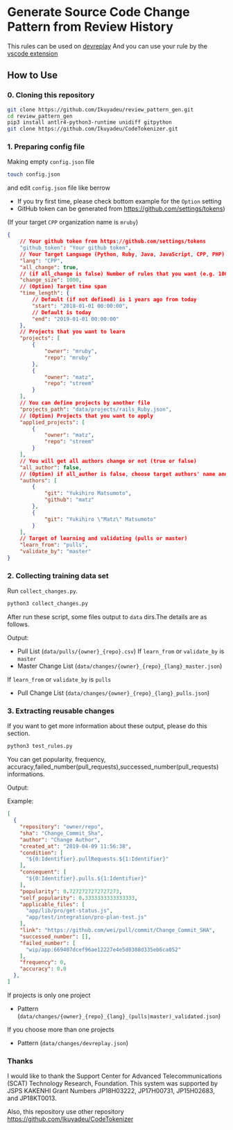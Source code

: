 # Generate Source Code Change Pattern from Review History

This rules can be used on [devreplay](https://www.npmjs.com/package/devreplay)
And you can use your rule by the [vscode extension](https://marketplace.visualstudio.com/items?itemName=Ikuyadeu.devreplay)

## How to Use

### 0. Cloning this repository

```sh
git clone https://github.com/Ikuyadeu/review_pattern_gen.git
cd review_pattern_gen
pip3 install antlr4-python3-runtime unidiff gitpython
git clone https://github.com/Ikuyadeu/CodeTokenizer.git
```

### 1. Preparing config file

Making empty `config.json` file

```sh
touch config.json
```

and edit `config.json` file like berrow

* If you try first time, please check bottom example for the `Option` setting
* GitHub token can be generated from https://github.com/settings/tokens)

(If your target `CPP` organization name is `mruby`)
```json
{
    // Your github token from https://github.com/settings/tokens
    "github_token": "Your github token",
    // Your Target Language (Python, Ruby, Java, JavaScript, CPP, PHP)
    "lang": "CPP",
    "all_change": true,
    // (if all_change is false) Number of rules that you want (e.g. 100)
    "change_size": 1000,
    // (Option) Target time span
    "time_length": {
        // Default (if not defined) is 1 years ago from today
        "start": "2018-01-01 00:00:00",
        // Default is today
        "end": "2019-01-01 00:00:00"
    },
    // Projects that you want to learn
    "projects": [
        {
            "owner": "mruby",
            "repo": "mruby"
        },
        {
            "owner": "matz",
            "repo": "streem"
        }
    ],
    // You can define projects by another file
    "projects_path": "data/projects/rails_Ruby.json",
    // (Option) Projects that you want to apply
    "applied_projects": [
        {
            "owner": "matz",
            "repo": "streem"
        }
    ],
    // You will get all authors change or not (true or false)
    "all_author": false,
    // (Option) if all_author is false, choose target authors' name and github id
    "authors": [
        {
            "git": "Yukihiro Matsumoto",
            "github": "matz"
        },
        {
            "git": "Yukihiro \"Matz\" Matsumoto"
        }
    ],
    // Target of learning and validating (pulls or master)
    "learn_from": "pulls",
    "validate_by": "master"
}
```

### 2. Collecting training data set

Run `collect_changes.py`.

```sh
python3 collect_changes.py
```

After run these script, some files output to `data` dirs.The details are as follows.

Output:
* Pull List (`data/pulls/{owner}_{repo}.csv`)
If `learn_from` or `validate_by` is `master`
* Master Change List (`data/changes/{owner}_{repo}_{lang}_master.json`)

If `learn_from` or `validate_by` is `pulls`
* Pull Change List (`data/changes/{owner}_{repo}_{lang}_pulls.json`)


### 3. Extracting reusable changes

If you want to get more information about these output, please do this section.
```sh
python3 test_rules.py
```
You can get popularity, frequency, accuracy,failed_number(pull_requests),successed_number(pull_requests) informations.


Output:

Example:

```json
[  
  {
    "repository": "owner/repo",
    "sha": "Change_Commit_Sha",
    "author": "Change Author",
    "created_at": "2019-04-09 11:56:38",
    "condition": [
      "${0:Identifier}.pullRequests.${1:Identifier}"
    ],
    "consequent": [
      "${0:Identifier}.pulls.${1:Identifier}"
    ],
    "popularity": 0.7272727272727273,
    "self_popularity": 0.3333333333333333,
    "applicable_files": [
      "app/lib/pro/get-status.js",
      "app/test/integration/pro-plan-test.js"
    ],
    "link": "https://github.com/wei/pull/commit/Change_Commit_SHA",
    "successed_number": [],
    "failed_number": [
      "wip/app:669407dcef96ae12227e4e5d0308d335eb6ca052"
    ],
    "frequency": 0,
    "accuracy": 0.0
  },
]
```
If projects is only one project

* Pattern (`data/changes/{owner}_{repo}_{lang}_(pulls|master)_validated.json`)

If you choose more than one projects

* Pattern (`data/changes/devreplay.json`)

### Thanks

I would like to thank the Support Center for Advanced Telecommunications (SCAT) Technology Research, Foundation. This system was supported by JSPS KAKENHI Grant Numbers JP18H03222, JP17H00731, JP15H02683, and JP18KT0013.

Also, this repository use other repository
https://github.com/Ikuyadeu/CodeTokenizer

